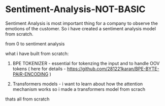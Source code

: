 # Sentiment-Analysis-NOT-BASIC
Sentiment Analysis is most important thing for a company to observe the emotions of the customer. So i have created a sentiment analysis model from scratch.

from 0 to sentiment analysis

what i have built from scratch:
  1. BPE TOKENIZER
    - essential for tokenzing the input and to handle OOV tokens ( here for details - https://github.com/281221karan/BPE-BYTE-PAIR-ENCODING )
  
  2. Transformers models
    - i want to learn about how the attention mechanism works so i made a transformers model from scrach

thats all from scratch 
